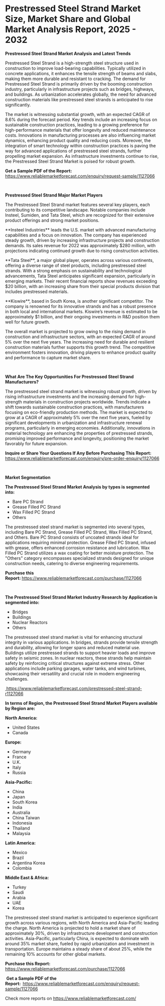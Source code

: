 <p><h1>Prestressed Steel Strand Market Size, Market Share and Global Market Analysis Report, 2025 - 2032</h1></p><p><strong>Prestressed Steel Strand Market Analysis and Latest Trends</strong></p>
<p><p>Prestressed Steel Strand is a high-strength steel structure used in construction to improve load-bearing capabilities. Typically utilized in concrete applications, it enhances the tensile strength of beams and slabs, making them more durable and resistant to cracking. The demand for Prestressed Steel Strand is primarily driven by the booming construction industry, particularly in infrastructure projects such as bridges, highways, and buildings. As urbanization accelerates globally, the need for advanced construction materials like prestressed steel strands is anticipated to rise significantly.</p><p>The market is witnessing substantial growth, with an expected CAGR of 8.6% during the forecast period. Key trends include an increasing focus on sustainable construction practices, leading to a growing preference for high-performance materials that offer longevity and reduced maintenance costs. Innovations in manufacturing processes are also influencing market dynamics, enhancing product quality and reducing costs. Moreover, the integration of smart technology within construction practices is paving the way for advanced applications of prestressed steel strands, further propelling market expansion. As infrastructure investments continue to rise, the Prestressed Steel Strand Market is poised for robust growth.</p></p>
<p><strong>Get a Sample PDF of the Report:&nbsp;</strong> <a href="https://www.reliablemarketforecast.com/enquiry/request-sample/1127066?utm_campaign=3512&utm_medium=2&utm_source=Github&utm_content=ia&utm_term=02042025&utm_id=prestressed-steel-strand">https://www.reliablemarketforecast.com/enquiry/request-sample/1127066</a></p>
<p>&nbsp;</p>
<p><strong>Prestressed Steel Strand Major Market Players</strong></p>
<p><p>The Prestressed Steel Strand market features several key players, each contributing to its competitive landscape. Notable companies include Insteel, Sumiden, and Tata Steel, which are recognized for their extensive product offerings and strong market positions.</p><p>**Insteel Industries** leads the U.S. market with advanced manufacturing capabilities and a focus on innovation. The company has experienced steady growth, driven by increasing infrastructure projects and construction demands. Its sales revenue for 2022 was approximately $280 million, with projections indicating continued growth due to rising construction activities.</p><p>**Tata Steel**, a major global player, operates across various continents, offering a diverse range of steel products, including prestressed steel strands. With a strong emphasis on sustainability and technological advancements, Tata Steel anticipates significant expansion, particularly in emerging markets. Their recent financial reports show revenues exceeding $20 billion, with an increasing share from their special products division that includes prestressed materials.</p><p>**Kiswire**, based in South Korea, is another significant competitor. The company is renowned for its innovative strands and has a robust presence in both local and international markets. Kiswire’s revenue is estimated to be approximately $1 billion, and their ongoing investments in R&D position them well for future growth.</p><p>The overall market is projected to grow owing to the rising demand in construction and infrastructure sectors, with an expected CAGR of around 5% over the next five years. The increasing need for durable and resilient construction materials further supports this growth trend. The competitive environment fosters innovation, driving players to enhance product quality and performance to capture market share.</p></p>
<p>&nbsp;</p>
<p><strong>What Are The Key Opportunities For Prestressed Steel Strand Manufacturers?</strong></p>
<p><p>The prestressed steel strand market is witnessing robust growth, driven by rising infrastructure investments and the increasing demand for high-strength materials in construction projects worldwide. Trends indicate a shift towards sustainable construction practices, with manufacturers focusing on eco-friendly production methods. The market is expected to grow at a CAGR of approximately 5% over the next five years, fueled by significant developments in urbanization and infrastructure renewal programs, particularly in emerging economies. Additionally, innovations in material technology are enhancing the properties of prestressed strands, promising improved performance and longevity, positioning the market favorably for future expansion.</p></p>
<p><strong>Inquire or Share Your Questions If Any Before Purchasing This Report:</strong> <a href="https://www.reliablemarketforecast.com/enquiry/pre-order-enquiry/1127066?utm_campaign=3512&utm_medium=2&utm_source=Github&utm_content=ia&utm_term=02042025&utm_id=prestressed-steel-strand">https://www.reliablemarketforecast.com/enquiry/pre-order-enquiry/1127066</a></p>
<p>&nbsp;</p>
<p><strong>Market Segmentation</strong></p>
<p><strong>The Prestressed Steel Strand Market Analysis by types is segmented into:</strong></p>
<p><ul><li>Bare PC Strand</li><li>Grease Filled PC Strand</li><li>Wax Filled PC Strand</li><li>Others</li></ul></p>
<p><p>The prestressed steel strand market is segmented into several types, including Bare PC Strand, Grease Filled PC Strand, Wax Filled PC Strand, and Others. Bare PC Strand consists of uncoated strands ideal for applications requiring minimal protection. Grease Filled PC Strand, infused with grease, offers enhanced corrosion resistance and lubrication. Wax Filled PC Strand utilizes a wax coating for better moisture protection. The "Others" category encompasses specialized strands designed for unique construction needs, catering to diverse engineering requirements.</p></p>
<p><strong>Purchase this Report:&nbsp;</strong><a href="https://www.reliablemarketforecast.com/purchase/1127066?utm_campaign=3512&utm_medium=2&utm_source=Github&utm_content=ia&utm_term=02042025&utm_id=prestressed-steel-strand">https://www.reliablemarketforecast.com/purchase/1127066</a></p>
<p>&nbsp;</p>
<p><strong>The Prestressed Steel Strand Market Industry Research by Application is segmented into:</strong></p>
<p><ul><li>Bridges</li><li>Buildings</li><li>Nuclear Reactors</li><li>Others</li></ul></p>
<p><p>The prestressed steel strand market is vital for enhancing structural integrity in various applications. In bridges, strands provide tensile strength and durability, allowing for longer spans and reduced material use. Buildings utilize prestressed strands to support heavier loads and improve safety in seismic zones. In nuclear reactors, these strands help maintain safety by reinforcing critical structures against extreme stress. Other applications include parking garages, water tanks, and wind turbines, showcasing their versatility and crucial role in modern engineering challenges.</p></p>
<p><a href="https://www.reliablemarketforecast.com/prestressed-steel-strand-r1127066?utm_campaign=3512&utm_medium=2&utm_source=Github&utm_content=ia&utm_term=02042025&utm_id=prestressed-steel-strand">&nbsp;https://www.reliablemarketforecast.com/prestressed-steel-strand-r1127066</a></p>
<p><strong>In terms of Region, the Prestressed Steel Strand Market Players available by Region are:</strong></p>
<p>
    <p> <strong> North America: </strong>
        <ul>
            <li>United States</li>
            <li>Canada</li>
        </ul>
        </p> 
    <p> <strong> Europe: </strong>
        <ul>
            <li>Germany</li>
            <li>France</li>
            <li>U.K.</li>
            <li>Italy</li>
            <li>Russia</li>
        </ul>
        </p> 
    <p> <strong> Asia-Pacific: </strong>
        <ul>
            <li>China</li>
            <li>Japan</li>
            <li>South Korea</li>
            <li>India</li>
            <li>Australia</li>
            <li>China Taiwan</li>
            <li>Indonesia</li>
            <li>Thailand</li>
            <li>Malaysia</li>
        </ul>
        </p> 
    <p> <strong> Latin America: </strong>
        <ul>
            <li>Mexico</li>
            <li>Brazil</li>
            <li>Argentina Korea</li>
            <li>Colombia</li>
        </ul>
        </p> 
    <p> <strong> Middle East & Africa: </strong>
        <ul>
            <li>Turkey</li>
            <li>Saudi</li>
            <li>Arabia</li>
            <li>UAE</li>
            <li>Korea</li>
        </ul>
    </p>
    </p>
<p><p>The prestressed steel strand market is anticipated to experience significant growth across various regions, with North America and Asia-Pacific leading the charge. North America is projected to hold a market share of approximately 30%, driven by infrastructure development and construction activities. Asia-Pacific, particularly China, is expected to dominate with around 35% market share, fueled by rapid urbanization and investment in transportation. Europe maintains a steady share of about 25%, while the remaining 10% accounts for other global markets.</p></p>
<p><strong>Purchase this Report: </strong><a href="https://www.reliablemarketforecast.com/purchase/1127066?utm_campaign=3512&utm_medium=2&utm_source=Github&utm_content=ia&utm_term=02042025&utm_id=prestressed-steel-strand">https://www.reliablemarketforecast.com/purchase/1127066</a></p>
<p>&nbsp;<strong>Get a Sample PDF of the Report:&nbsp;&nbsp;</strong><a href="https://www.reliablemarketforecast.com/enquiry/request-sample/1127066?utm_campaign=3512&utm_medium=2&utm_source=Github&utm_content=ia&utm_term=02042025&utm_id=prestressed-steel-strand">https://www.reliablemarketforecast.com/enquiry/request-sample/1127066</a></p>
<p><strong></strong></p>
<p>Check more reports on <a href="https://www.reliablemarketforecast.com/?utm_campaign=3512&utm_medium=2&utm_source=Github&utm_content=ia&utm_term=02042025&utm_id=prestressed-steel-strand">https://www.reliablemarketforecast.com/</a></p>